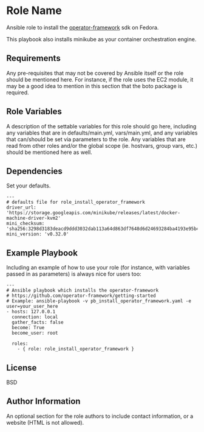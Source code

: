 Role Name
=========

Ansible role to install the [operator-framework](https://github.com/operator-framework/getting-started) sdk on Fedora.

This playbook also installs minikube as your container orchestration engine.

Requirements
------------

Any pre-requisites that may not be covered by Ansible itself or the role should be mentioned here. For instance, if the role uses the EC2 module, it may be a good idea to mention in this section that the boto package is required.

Role Variables
--------------

A description of the settable variables for this role should go here, including any variables that are in defaults/main.yml, vars/main.yml, and any variables that can/should be set via parameters to the role. Any variables that are read from other roles and/or the global scope (ie. hostvars, group vars, etc.) should be mentioned here as well.

Dependencies
------------

Set your defaults.

    ---
    # defaults file for role_install_operator_framework
    driver_url: 'https://storage.googleapis.com/minikube/releases/latest/docker-machine-driver-kvm2'
    mini_checksum: 'sha256:3298d3183deacd9ddd3032dab113a64d863df7648d6d24693284ba4193e95b49'
    mini_version: 'v0.32.0'

Example Playbook
----------------

Including an example of how to use your role (for instance, with variables passed in as parameters) is always nice for users too:

    ---
    # Ansible playbook which installs the operator-framework
    # https://github.com/operator-framework/getting-started
    # Example: ansible-playbook -v pb_install_operator_framework.yaml -e user=your_user_here
    - hosts: 127.0.0.1
      connection: local
      gather_facts: false
      become: True
      become_user: root
    
      roles:
        - { role: role_install_operator_framework }

License
-------

BSD

Author Information
------------------

An optional section for the role authors to include contact information, or a website (HTML is not allowed).
